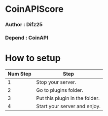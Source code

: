 # CoinAPIScore

### Author : Difz25
### Depend : CoinAPI

# How to setup
| Num Step | Step |
|-|-|
|1| Stop your server. |
|2| Go to plugins folder. |
|3| Put this plugin in the folder. |
|4| Start your server and enjoy. |
